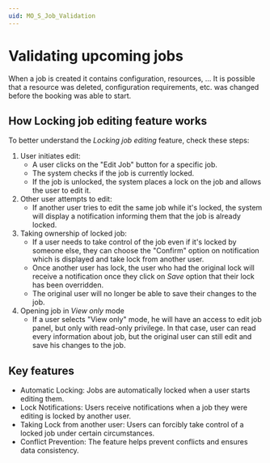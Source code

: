 ```yaml
---
uid: MO_S_Job_Validation
---
```


# Validating upcoming jobs

When a job is created it contains configuration, resources, ... It is possible that a resource was deleted, configuration requirements, etc. was changed before the booking was able to start.

## How Locking job editing feature works

To better understand the *Locking job editing* feature, check these steps:

1. User initiates edit:
    - A user clicks on the "Edit Job" button for a specific job.
    - The system checks if the job is currently locked.
    - If the job is unlocked, the system places a lock on the job and allows the user to edit it.
1. Other user attempts to edit:
   - If another user tries to edit the same job while it's locked, the system will display a notification informing them that the job is already locked.
1. Taking ownership of locked job:
   - If a user needs to take control of the job even if it's locked by someone else, they can choose the "Confirm" option on notification which is displayed and take lock from another user.
   - Once another user has lock, the user who had the original lock will receive a notification once they click on *Save* option that their lock has been overridden.
   - The original user will no longer be able to save their changes to the job.
1. Opening job in *View only* mode
   - If a user selects "View only" mode, he will have an access to edit job panel, but only with read-only privilege. In that case, user can read every information about job, but the original user can still edit and save his changes to the job.

## Key features

- Automatic Locking: Jobs are automatically locked when a user starts editing them.
- Lock Notifications: Users receive notifications when a job they were editing is locked by another user.
- Taking Lock from another user: Users can forcibly take control of a locked job under certain circumstances.
- Conflict Prevention: The feature helps prevent conflicts and ensures data consistency.
